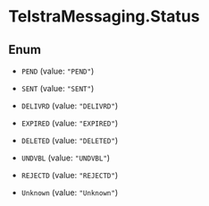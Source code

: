 # TelstraMessaging.Status

## Enum


* `PEND` (value: `"PEND"`)

* `SENT` (value: `"SENT"`)

* `DELIVRD` (value: `"DELIVRD"`)

* `EXPIRED` (value: `"EXPIRED"`)

* `DELETED` (value: `"DELETED"`)

* `UNDVBL` (value: `"UNDVBL"`)

* `REJECTD` (value: `"REJECTD"`)

* `Unknown` (value: `"Unknown"`)


